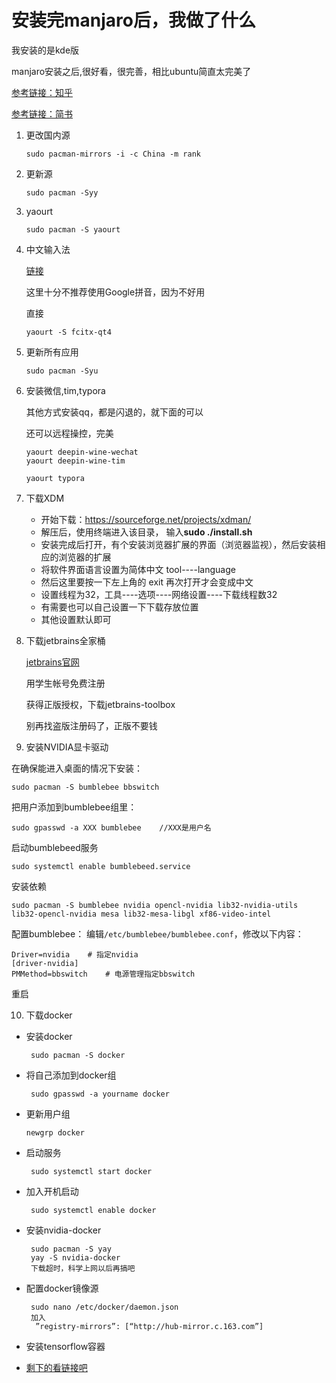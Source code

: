 # 安装完manjaro后，我做了什么

我安装的是kde版

manjaro安装之后,很好看，很完善，相比ubuntu简直太完美了

[参考链接：知乎](https://zhuanlan.zhihu.com/p/43442012)

[参考链接：简书](https://www.jianshu.com/p/21c39bc4dd31)

1. 更改国内源

   ```
   sudo pacman-mirrors -i -c China -m rank
   ```

2. 更新源

   ```
   sudo pacman -Syy
   ```

3. yaourt

   ```
   sudo pacman -S yaourt
   ```

4. 中文输入法

   [链接](https://blog.csdn.net/weixin_37906376/article/details/86738124)

   这里十分不推荐使用Google拼音，因为不好用

   直接

   ```
   yaourt -S fcitx-qt4
   ```

5. 更新所有应用

   ```
   sudo pacman -Syu
   ```

6. 安装微信,tim,typora

   其他方式安装qq，都是闪退的，就下面的可以

   还可以远程操控，完美

   ```
   yaourt deepin-wine-wechat
   yaourt deepin-wine-tim
   ```

   ```
   yaourt typora
   ```

7. 下载XDM

   - 开始下载：https://sourceforge.net/projects/xdman/
   - 解压后，使用终端进入该目录， 输入**sudo ./install.sh**
   - 安装完成后打开，有个安装浏览器扩展的界面（浏览器监视），然后安装相应的浏览器的扩展
   - 将软件界面语言设置为简体中文 tool----language
   - 然后这里要按一下左上角的 exit 再次打开才会变成中文
   - 设置线程为32，工具----选项----网络设置----下载线程数32
   - 有需要也可以自己设置一下下载存放位置
   - 其他设置默认即可

8. 下载jetbrains全家桶

   [jetbrains官网](https://www.jetbrains.com/?utm_source=baidu&utm_medium=cpc&utm_campaign=cn-bai-br-brand-ex-pc&utm_content=brand-pure&utm_term=jetbrains)

   用学生帐号免费注册

   获得正版授权，下载jetbrains-toolbox

   别再找盗版注册码了，正版不要钱

   

9.  安装NVIDIA显卡驱动

   在确保能进入桌面的情况下安装：

   ```
   sudo pacman -S bumblebee bbswitch
   ```

   把用户添加到bumblebee组里：

   ```
   sudo gpasswd -a XXX bumblebee    //XXX是用户名
   ```

   启动bumblebeed服务

   ```
   sudo systemctl enable bumblebeed.service
   ```

   安装依赖

   ```
   sudo pacman -S bumblebee nvidia opencl-nvidia lib32-nvidia-utils lib32-opencl-nvidia mesa lib32-mesa-libgl xf86-video-intel
   ```

   配置bumblebee： 
   编辑`/etc/bumblebee/bumblebee.conf`，修改以下内容：

   ```
   Driver=nvidia    # 指定nvidia
   [driver-nvidia]
   PMMethod=bbswitch    # 电源管理指定bbswitch
   ```

   重启

   

10. 下载docker

- 安装docker

  ```
   sudo pacman -S docker 
  ```

- 将自己添加到docker组

  ```
   sudo gpasswd -a yourname docker
  ```

- 更新用户组

  ```
  newgrp docker
  ```

- 启动服务

  ```
   sudo systemctl start docker
  ```

- 加入开机启动

  ```
   sudo systemctl enable docker 
  ```

- 安装nvidia-docker

  ```
   sudo pacman -S yay 
   yay -S nvidia-docker 
   下载超时，科学上网以后再搞吧
  ```

- 配置docker镜像源

  ```
   sudo nano /etc/docker/daemon.json
   加入
    ”registry-mirrors”: [“http://hub-mirror.c.163.com”]
  ```

- 安装tensorflow容器

- [剩下的看链接吧](https://www.jianshu.com/p/d67ed3f95d5e)

